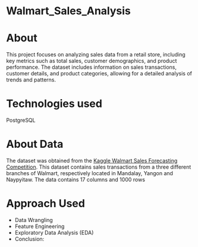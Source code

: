 # Walmart_Sales_Analysis
 # About
 This project focuses on analyzing sales data from a retail store, including key metrics such as total sales, customer demographics, and product performance. The dataset includes information on sales transactions, customer details, and product categories, allowing for a detailed analysis of trends and patterns.



# Technologies used
PostgreSQL



# About Data
The dataset was obtained from the [Kaggle Walmart Sales Forecasting Competition](https://www.kaggle.com/). This dataset contains sales transactions from a three different branches of Walmart, respectively located in Mandalay, Yangon and Naypyitaw. The data contains 17 columns and 1000 rows


# Approach Used
- Data Wrangling
- Feature Engineering
- Exploratory Data Analysis (EDA)
- Conclusion:
